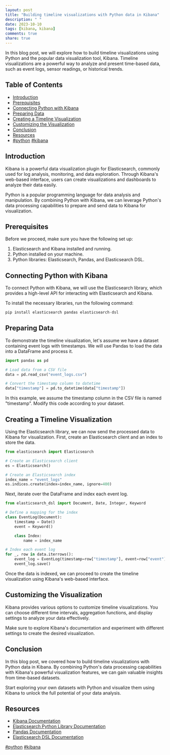 ```yaml
---
layout: post
title: "Building timeline visualizations with Python data in Kibana"
description: " "
date: 2023-10-10
tags: [kibana, kibana]
comments: true
share: true
---
```


In this blog post, we will explore how to build timeline visualizations using Python and the popular data visualization tool, Kibana. Timeline visualizations are a powerful way to analyze and present time-based data, such as event logs, sensor readings, or historical trends.

## Table of Contents

- [Introduction](#introduction)
- [Prerequisites](#prerequisites)
- [Connecting Python with Kibana](#connecting-python-with-kibana)
- [Preparing Data](#preparing-data)
- [Creating a Timeline Visualization](#creating-a-timeline-visualization)
- [Customizing the Visualization](#customizing-the-visualization)
- [Conclusion](#conclusion)
- [Resources](#resources)
- [#python](#python) [#kibana](#kibana)

## Introduction

Kibana is a powerful data visualization plugin for Elasticsearch, commonly used for log analysis, monitoring, and data exploration. Through Kibana's web-based interface, users can create visualizations and dashboards to analyze their data easily.

Python is a popular programming language for data analysis and manipulation. By combining Python with Kibana, we can leverage Python's data processing capabilities to prepare and send data to Kibana for visualization.

## Prerequisites

Before we proceed, make sure you have the following set up:

1. Elasticsearch and Kibana installed and running.
2. Python installed on your machine.
3. Python libraries: Elasticsearch, Pandas, and Elasticsearch DSL.

## Connecting Python with Kibana

To connect Python with Kibana, we will use the Elasticsearch library, which provides a high-level API for interacting with Elasticsearch and Kibana.

To install the necessary libraries, run the following command:

```python
pip install elasticsearch pandas elasticsearch-dsl
```

## Preparing Data

To demonstrate the timeline visualization, let's assume we have a dataset containing event logs with timestamps. We will use Pandas to load the data into a DataFrame and process it.

```python
import pandas as pd

# Load data from a CSV file
data = pd.read_csv("event_logs.csv")

# Convert the timestamp column to datetime
data["timestamp"] = pd.to_datetime(data["timestamp"])
```

In this example, we assume the timestamp column in the CSV file is named "timestamp". Modify this code according to your dataset.

## Creating a Timeline Visualization

Using the Elasticsearch library, we can now send the processed data to Kibana for visualization. First, create an Elasticsearch client and an index to store the data.

```python
from elasticsearch import Elasticsearch

# Create an Elasticsearch client
es = Elasticsearch()

# Create an Elasticsearch index
index_name = "event_logs"
es.indices.create(index=index_name, ignore=400)
```

Next, iterate over the DataFrame and index each event log.

```python
from elasticsearch_dsl import Document, Date, Integer, Keyword

# Define a mapping for the index
class EventLog(Document):
    timestamp = Date()
    event = Keyword()

    class Index:
        name = index_name

# Index each event log
for _, row in data.iterrows():
    event_log = EventLog(timestamp=row["timestamp"], event=row["event"])
    event_log.save()
```

Once the data is indexed, we can proceed to create the timeline visualization using Kibana's web-based interface.

## Customizing the Visualization

Kibana provides various options to customize timeline visualizations. You can choose different time intervals, aggregation functions, and display settings to analyze your data effectively.

Make sure to explore Kibana's documentation and experiment with different settings to create the desired visualization.

## Conclusion

In this blog post, we covered how to build timeline visualizations with Python data in Kibana. By combining Python's data processing capabilities with Kibana's powerful visualization features, we can gain valuable insights from time-based datasets.

Start exploring your own datasets with Python and visualize them using Kibana to unlock the full potential of your data analysis.

## Resources

- [Kibana Documentation](https://www.elastic.co/guide/en/kibana/current/index.html)
- [Elasticsearch Python Library Documentation](https://elasticsearch-py.readthedocs.io/)
- [Pandas Documentation](https://pandas.pydata.org/docs/)
- [Elasticsearch DSL Documentation](https://elasticsearch-dsl.readthedocs.io/)

[#python](#python) [#kibana](#kibana)